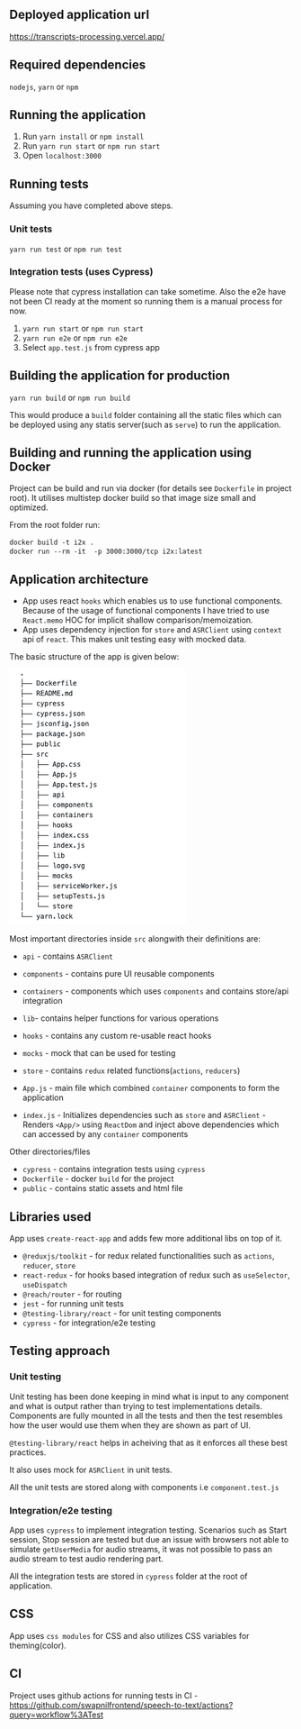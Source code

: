 ## Deployed application url

https://transcripts-processing.vercel.app/

## Required dependencies

`nodejs`, `yarn` or `npm`

## Running the application

1. Run `yarn install` or `npm install`
2. Run `yarn run start` or `npm run start`
3. Open `localhost:3000`

## Running tests

Assuming you have completed above steps.

### Unit tests

`yarn run test` or `npm run test`

### Integration tests (uses Cypress)

Please note that cypress installation can take sometime. Also the e2e have not been CI ready at the moment so running them is a manual process for now.

1. `yarn run start` or `npm run start`
2. `yarn run e2e` or `npm run e2e`
3. Select `app.test.js` from cypress app

## Building the application for production

`yarn run build` or `npm run build`

This would produce a `build` folder containing all the static files which can be deployed using any statis server(such as `serve`) to run the application.

## Building and running the application using Docker

Project can be build and run via docker (for details see `Dockerfile` in project root).
It utilises multistep docker build so that image size small and optimized.

From the root folder run:

```
docker build -t i2x .
docker run --rm -it  -p 3000:3000/tcp i2x:latest
```

## Application architecture

- App uses react `hooks` which enables us to use functional components. Because of the usage of functional components I have tried to use `React.memo` HOC for implicit shallow comparison/memoization.
- App uses dependency injection for `store` and `ASRClient` using `context` api of `react`. This makes unit testing easy with mocked data.

The basic structure of the app is given below:

![](file-tree.png)

Most important directories inside `src` alongwith their definitions are:

- `api` - contains `ASRClient`
- `components` - contains pure UI reusable components
- `containers` - components which uses `components` and contains store/api integration
- `lib`- contains helper functions for various operations
- `hooks` - contains any custom re-usable react hooks
- `mocks` - mock that can be used for testing
- `store` - contains `redux` related functions(`actions`, `reducers`)

- `App.js` - main file which combined `container` components to form the application
- `index.js` - Initializes dependencies such as `store` and `ASRClient` - Renders `<App/>` using `ReactDom` and inject above dependencies which can accessed by any `container` components

Other directories/files

- `cypress` - contains integration tests using `cypress`
- `Dockerfile` - docker `build` for the project
- `public` - contains static assets and html file

## Libraries used

App uses `create-react-app` and adds few more additional libs on top of it.

- `@reduxjs/toolkit` - for redux related functionalities such as `actions`, `reducer`, `store`
- `react-redux` - for hooks based integration of redux such as `useSelector`, `useDispatch`
- `@reach/router` - for routing
- `jest` - for running unit tests
- `@testing-library/react` - for unit testing components
- `cypress` - for integration/e2e testing

## Testing approach

### Unit testing

Unit testing has been done keeping in mind what is input to any component and what is output rather than trying to test implementations details.
Components are fully mounted in all the tests and then the test resembles how the user would use them when they are shown as part of UI.

`@testing-library/react` helps in acheiving that as it enforces all these best practices.

It also uses mock for `ASRClient` in unit tests.

All the unit tests are stored along with components i.e `component.test.js`

### Integration/e2e testing

App uses `cypress` to implement integration testing.
Scenarios such as Start session, Stop session are tested but due an issue with browsers not able to simulate `getUserMedia` for audio streams, it was not possible to pass an audio stream to test audio rendering part.

All the integration tests are stored in `cypress` folder at the root of application.

## CSS

App uses `css modules` for CSS and also utilizes CSS variables for theming(color).

## CI

Project uses github actions for running tests in CI - https://github.com/swapnilfrontend/speech-to-text/actions?query=workflow%3ATest
